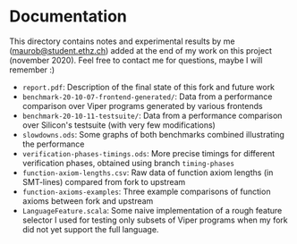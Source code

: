 # Documentation

This directory contains notes and experimental results by me (maurob@student.ethz.ch) added at the end of my work on this project (november 2020).
Feel free to contact me for questions, maybe I will remember :)

* `report.pdf`: Description of the final state of this fork and future work
* `benchmark-20-10-07-frontend-generated/`: Data from a performance comparison over Viper programs generated by various frontends
* `benchmark-20-10-11-testsuite/`: Data from a performance comparison over Silicon's testsuite (with very few modifications)
* `slowdowns.ods`: Some graphs of both benchmarks combined illustrating the performance
* `verification-phases-timings.ods`: More precise timings for different verification phases, obtained using branch `timing-phases`
* `function-axiom-lengths.csv`: Raw data of function axiom lengths (in SMT-lines) compared from fork to upstream
* `function-axioms-examples`: Three example comparisons of function axioms between fork and upstream
* `LanguageFeature.scala`: Some naive implementation of a rough feature selector I used for testing only subsets of Viper programs when my fork did not yet support the full language.
